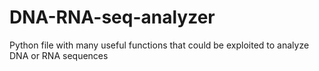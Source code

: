 # DNA-RNA-seq-analyzer
Python file with many useful functions that could be exploited to analyze DNA or RNA sequences 
